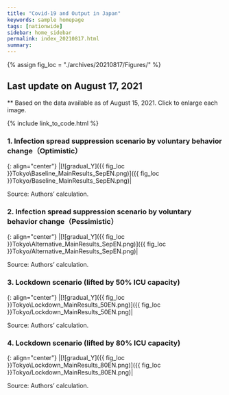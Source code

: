 ```yaml
---
title: "Covid-19 and Output in Japan"
keywords: sample homepage
tags: [nationwide]
sidebar: home_sidebar
permalink: index_20210817.html
summary:
---
```


{% assign fig_loc = "./archives/20210817/Figures/" %}

## Last update on August 17, 2021
** Based on the data available as of August 15, 2021. Click to enlarge each image.

{% include link_to_code.html %}




<!-- #### (i) Baseline scenario

{: align="center"}
|[![Tokyo_gradual_Y]({{ fig_loc }}Tokyo/GradualRecovery1.png)]({{ fig_loc }}Tokyo/GradualRecovery1.png)|

Source: Authors’ calculation.

### (ii) Alternative scenario

{: align="center"}
|[![Tokyo_gradual_Y]({{ fig_loc }}Tokyo/GradualRecovery3.png)]({{ fig_loc }}Tokyo/GradualRecovery3.png)|

Source: Authors’ calculation. -->

<!-- ##### (iii) Variant scenario (A)

{: align="center"}
|[![Tokyo_gradual_Y]({{ fig_loc }}Tokyo/GradualRecovery41.png)]({{ fig_loc }}Tokyo/GradualRecovery41.png)|

Source: Authors’ calculation. -->

<!-- #### (iii) Variant scenario -->

### <!--1. Scenarios with alternative criteria for lifting the state of emergency in Tokyo-->



<!-- {: align="center"}
|[![gradual_Y]({{ fig_loc }}Tokyo\TL_MainResults_EN.png)]({{ fig_loc }}Tokyo/TL_MainResults_EN.png)|

Source: Authors’ calculation.-->

### 1. Infection spread suppression scenario by voluntary behavior change（Optimistic）

{: align="center"}
|[![gradual_Y]({{ fig_loc }}Tokyo\Baseline_MainResults_SepEN.png)]({{ fig_loc }}Tokyo/Baseline_MainResults_SepEN.png)|

Source: Authors’ calculation.

### 2. Infection spread suppression scenario by voluntary behavior change（Pessimistic）

{: align="center"}
|[![gradual_Y]({{ fig_loc }}Tokyo\Alternative_MainResults_SepEN.png)]({{ fig_loc }}Tokyo/Alternative_MainResults_SepEN.png)|

Source: Authors’ calculation.

### 3. Lockdown scenario (lifted by 50% ICU capacity)

{: align="center"}
|[![gradual_Y]({{ fig_loc }}Tokyo\Lockdown_MainResults_50EN.png)]({{ fig_loc }}Tokyo/Lockdown_MainResults_50EN.png)|

Source: Authors’ calculation.

### 4. Lockdown scenario (lifted by 80% ICU capacity)

{: align="center"}
|[![gradual_Y]({{ fig_loc }}Tokyo\Lockdown_MainResults_80EN.png)]({{ fig_loc }}Tokyo/Lockdown_MainResults_80EN.png)|

Source: Authors’ calculation.



